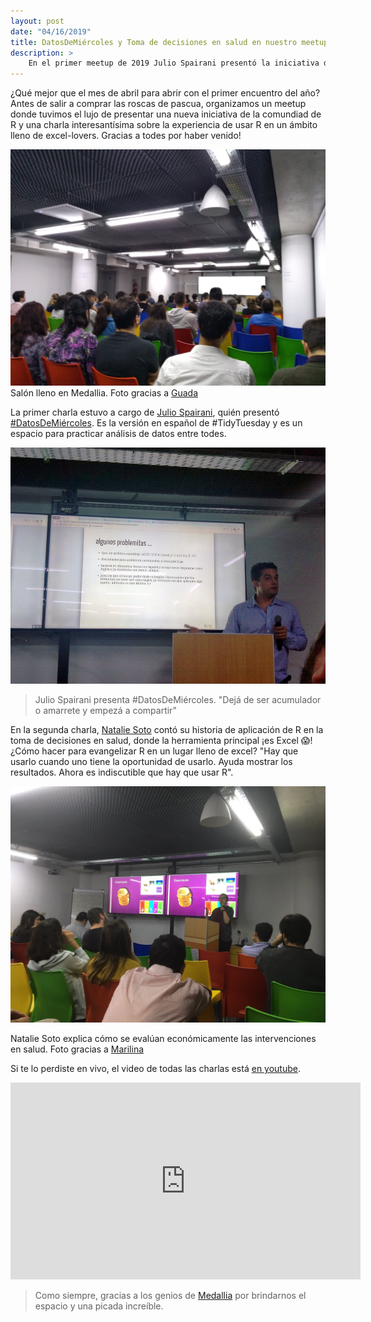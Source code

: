 ```yaml
---
layout: post
date: "04/16/2019"
title: DatosDeMiércoles y Toma de decisiones en salud en nuestro meetup de abril 2019
description: >
    En el primer meetup de 2019 Julio Spairani presentó la iniciativa de #DatosDeMiércoles para practicar análisis y visualización de datos en comunidad y Natalie Soto contó su experiencia usando R para la evaluación económica de intervenciones en salud.
---
```


¿Qué mejor que el mes de abril para abrir con el primer encuentro del año? Antes de salir a comprar las roscas de pascua, organizamos un meetup donde tuvimos el lujo de presentar una nueva iniciativa de la comundiad de R y una charla interesantísima sobre la experiencia de usar R en un ámbito lleno de excel-lovers. Gracias a todes por haber venido!

![Salón lleno en Medallia](ddm0.jpg) Salón lleno en Medallia. Foto gracias a [Guada](https://twitter.com/guadag12/status/1118280731434868737)

La primer charla estuvo a cargo de [Julio Spairani](https://twitter.com/jspairani), quién presentó [#DatosDeMiércoles](https://twitter.com/hashtag/DatosDeMiercoles). Es la versión en español de #TidyTuesday y es un espacio para practicar análisis de datos entre todes.

![Julio Spairani presenta #DatosDeMiércoles](ddm1.jpg)

> Julio Spairani presenta #DatosDeMiércoles. "Dejá de ser acumulador o amarrete y empezá a compartir"

En la segunda charla, [Natalie Soto](https://twitter.com/ClaireNS) contó su historia de aplicación de R en la toma de decisiones en salud, donde la herramienta principal ¡es Excel 😱️! ¿Cómo hacer para evangelizar R en un lugar lleno de excel? "Hay que usarlo cuando uno tiene la oportunidad de usarlo. Ayuda mostrar los resultados. Ahora es indiscutible que hay que usar R".

![Natalie Soto explica cómo se evalúan económicamente las intervenciones en salud](ddm2.jpg)

Natalie Soto explica cómo se evalúan económicamente las intervenciones en salud. Foto gracias a [Marilina](https://twitter.com/SanteroMarilina/status/1118298249218220032)

Si te lo perdiste en vivo, el video de todas las charlas está [en youtube](https://www.youtube.com/watch?v=PXgY_kFQTsI).

<iframe width="560" height="315" src="https://www.youtube.com/embed/PXgY_kFQTsI?si=6beh_WTzmqt-dKXl" title="YouTube video player" frameborder="0" allow="accelerometer; autoplay; clipboard-write; encrypted-media; gyroscope; picture-in-picture; web-share" referrerpolicy="strict-origin-when-cross-origin" allowfullscreen>

</iframe>

> Como siempre, gracias a los genios de [Medallia](http://www.medallia.com.ar/) por brindarnos el espacio y una picada increíble.
